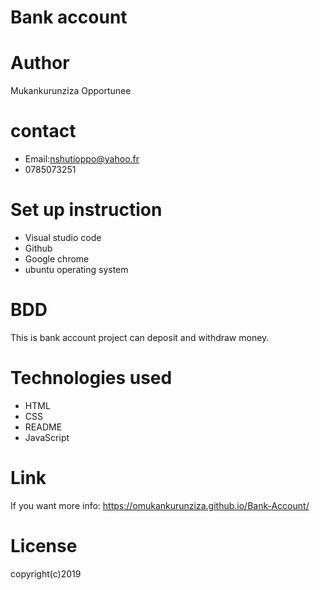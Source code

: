 # Bank account
# Author
Mukankurunziza Opportunee

# contact
* Email:nshutioppo@yahoo.fr
* 0785073251
# Set up instruction
* Visual studio code
* Github
* Google chrome
* ubuntu operating system
# BDD
This is bank account project can deposit and withdraw money.
# Technologies used
* HTML
* CSS
* README
* JavaScript
# Link
If you want more info: https://omukankurunziza.github.io/Bank-Account/
# License
copyright(c)2019